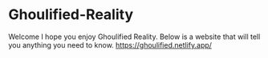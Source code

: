 # Ghoulified-Reality
Welcome I hope you enjoy Ghoulified Reality.
Below is a website that will tell you anything you need to know.
https://ghoulified.netlify.app/

